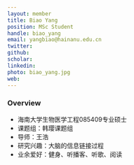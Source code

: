 ```yaml
---
layout: member
title: Biao Yang
position: MSc Student
handle: biao_yang
email: yangbiao@hainanu.edu.cn
twitter:
github: 
scholar: 
linkedin: 
photo: biao_yang.jpg
web: 
---
```


### Overview
- 海南大学生物医学工程085409专业硕士
- 课题组：韩璎课题组
- 导师：王浩
- 研究兴趣：大脑的信息链接过程
- 业余爱好：健身、听播客、听歌、阅读
